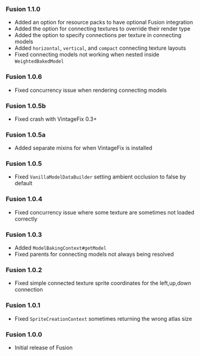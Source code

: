 ### Fusion 1.1.0
- Added an option for resource packs to have optional Fusion integration
- Added the option for connecting textures to override their render type
- Added the option to specify connections per texture in connecting models
- Added `horizontal`, `vertical`, and `compact` connecting texture layouts
- Fixed connecting models not working when nested inside `WeightedBakedModel`

### Fusion 1.0.6
- Fixed concurrency issue when rendering connecting models

### Fusion 1.0.5b
- Fixed crash with VintageFix 0.3+

### Fusion 1.0.5a
- Added separate mixins for when VintageFix is installed

### Fusion 1.0.5
- Fixed `VanillaModelDataBuilder` setting ambient occlusion to false by default

### Fusion 1.0.4
- Fixed concurrency issue where some texture are sometimes not loaded correctly

### Fusion 1.0.3
- Added `ModelBakingContext#getModel`
- Fixed parents for connecting models not always being resolved

### Fusion 1.0.2
- Fixed simple connected texture sprite coordinates for the left,up,down connection

### Fusion 1.0.1
- Fixed `SpriteCreationContext` sometimes returning the wrong atlas size

### Fusion 1.0.0
- Initial release of Fusion
